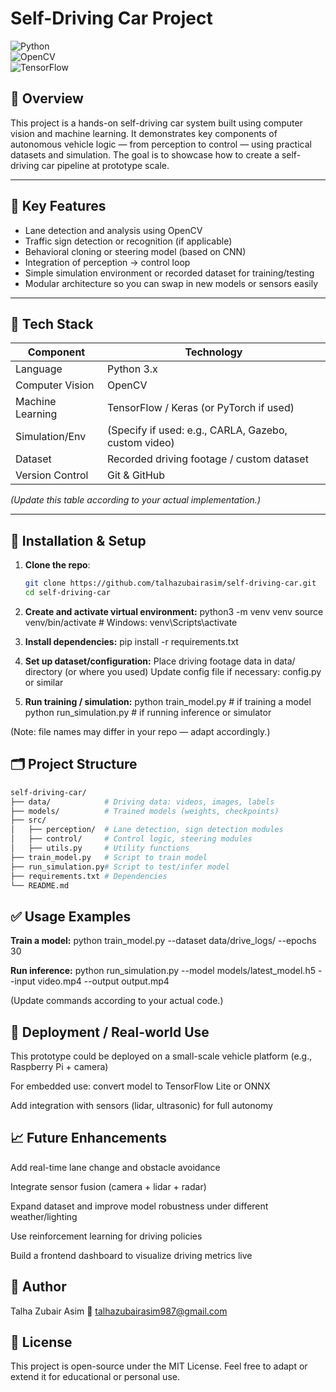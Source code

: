 # Self-Driving Car Project  
![Python](https://img.shields.io/badge/Python-3.x-3776AB?style=for-the-badge&logo=python&logoColor=white)  
![OpenCV](https://img.shields.io/badge/OpenCV-4.x-005C31?style=for-the-badge&logo=opencv&logoColor=white)  
![TensorFlow](https://img.shields.io/badge/TensorFlow-2.x-FF6F00?style=for-the-badge&logo=tensorflow&logoColor=white)  

## 📌 Overview  
This project is a hands-on self-driving car system built using computer vision and machine learning. It demonstrates key components of autonomous vehicle logic — from perception to control — using practical datasets and simulation. The goal is to showcase how to create a self-driving car pipeline at prototype scale.

---

## 🎯 Key Features  
- Lane detection and analysis using OpenCV  
- Traffic sign detection or recognition (if applicable)  
- Behavioral cloning or steering model (based on CNN)  
- Integration of perception -> control loop  
- Simple simulation environment or recorded dataset for training/testing  
- Modular architecture so you can swap in new models or sensors easily  

---

## 🧰 Tech Stack  
| Component       | Technology                     |
|-----------------|--------------------------------|
| Language        | Python 3.x                     |
| Computer Vision | OpenCV                         |
| Machine Learning| TensorFlow / Keras (or PyTorch if used) |
| Simulation/Env  | (Specify if used: e.g., CARLA, Gazebo, custom video) |
| Dataset         | Recorded driving footage / custom dataset |
| Version Control | Git & GitHub                   |

*(Update this table according to your actual implementation.)*

---

## 🔧 Installation & Setup  
1. **Clone the repo**:  
   ```bash
   git clone https://github.com/talhazubairasim/self-driving-car.git
   cd self-driving-car
   ````
2. **Create and activate virtual environment:**
python3 -m venv venv
source venv/bin/activate       # Windows: venv\Scripts\activate

3. **Install dependencies:**
pip install -r requirements.txt

4. **Set up dataset/configuration:**
Place driving footage data in data/ directory (or where you used)
Update config file if necessary: config.py or similar

5. **Run training / simulation:**
python train_model.py         # if training a model  
python run_simulation.py      # if running inference or simulator  

(Note: file names may differ in your repo — adapt accordingly.)

## 🗂 Project Structure
````graphql
self-driving-car/
├── data/            # Driving data: videos, images, labels  
├── models/          # Trained models (weights, checkpoints)  
├── src/
│   ├── perception/  # Lane detection, sign detection modules  
│   ├── control/     # Control logic, steering modules  
│   ├── utils.py     # Utility functions  
├── train_model.py   # Script to train model  
├── run_simulation.py# Script to test/infer model  
├── requirements.txt # Dependencies  
└── README.md
````
## ✅ Usage Examples

**Train a model:**
python train_model.py --dataset data/drive_logs/ --epochs 30

**Run inference:**
python run_simulation.py --model models/latest_model.h5 --input video.mp4 --output output.mp4

(Update commands according to your actual code.)

## 🚀 Deployment / Real-world Use

This prototype could be deployed on a small-scale vehicle platform (e.g., Raspberry Pi + camera)

For embedded use: convert model to TensorFlow Lite or ONNX

Add integration with sensors (lidar, ultrasonic) for full autonomy

## 📈 Future Enhancements

Add real-time lane change and obstacle avoidance

Integrate sensor fusion (camera + lidar + radar)

Expand dataset and improve model robustness under different weather/lighting

Use reinforcement learning for driving policies

Build a frontend dashboard to visualize driving metrics live

## 📝 Author

Talha Zubair Asim
📧 talhazubairasim987@gmail.com

## 📄 License
This project is open-source under the MIT License. Feel free to adapt or extend it for educational or personal use.
